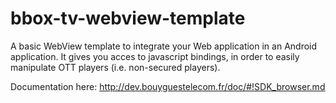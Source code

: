 bbox-tv-webview-template
========================

A basic WebView template to integrate your Web application in an Android application.
It gives you acces to javascript bindings, in order to easily manipulate OTT players (i.e. non-secured players).

Documentation here: http://dev.bouyguestelecom.fr/doc/#!SDK_browser.md
